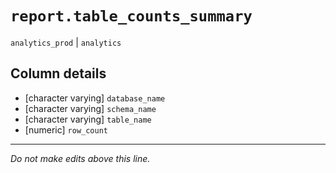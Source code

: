# `report.table_counts_summary`
`analytics_prod` | `analytics`

## Column details
* [character varying] `database_name`
* [character varying] `schema_name`
* [character varying] `table_name`
* [numeric]   `row_count`

-------------------------------------------------------------------------------
*Do not make edits above this line.*
